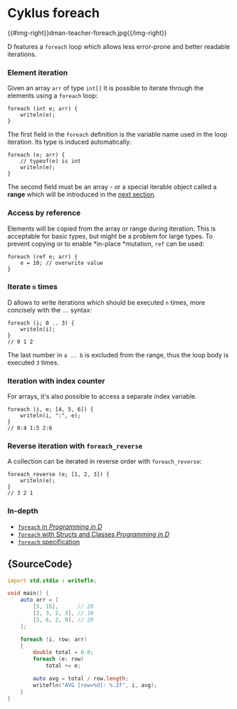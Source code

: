 # Cyklus foreach

{{#img-right}}dman-teacher-foreach.jpg{{/img-right}}

D features a `foreach` loop which allows
less error-prone and better readable iterations.

### Element iteration

Given an array `arr` of type `int[]` it is possible to
iterate through the elements using a `foreach` loop:

    foreach (int e; arr) {
        writeln(e);
    }

The first field in the `foreach` definition is the variable
name used in the loop iteration. Its type is induced automatically:

    foreach (e; arr) {
        // typeof(e) is int
        writeln(e);
    }

The second field must be an array - or a special iterable
object called a **range** which will be introduced in the [next section](basics/ranges).

### Access by reference

Elements will be copied from the array or range during iteration.
This is acceptable for basic types, but might be a problem for
large types. To prevent copying or to enable *in-place
*mutation, `ref` can be used:

    foreach (ref e; arr) {
        e = 10; // overwrite value
    }

### Iterate `n` times

D allows to write iterations which should be executed
`n` times, more concisely with the `..` syntax:

    foreach (i; 0 .. 3) {
        writeln(i);
    }
    // 0 1 2

The last number in `a .. b` is excluded from the range,
thus the loop body is executed `3` times.

### Iteration with index counter

For arrays, it's also possible to access a separate index variable.

    foreach (i, e; [4, 5, 6]) {
        writeln(i, ":", e);
    }
    // 0:4 1:5 2:6

### Reverse iteration with `foreach_reverse`

A collection can be iterated in reverse order with
`foreach_reverse`:

    foreach_reverse (e; [1, 2, 3]) {
        writeln(e);
    }
    // 3 2 1

### In-depth

- [`foreach` in _Programming in D_](http://ddili.org/ders/d.en/foreach.html)
- [`foreach` with Structs and Classes  _Programming in D_](http://ddili.org/ders/d.en/foreach_opapply.html)
- [`foreach` specification](https://dlang.org/spec/statement.html#ForeachStatement)

## {SourceCode}

```d
import std.stdio : writefln;

void main() {
    auto arr = [
        [5, 15],      // 20
        [2, 3, 2, 3], // 10
        [3, 6, 2, 9], // 20
    ];

    foreach (i, row; arr)
    {
        double total = 0.0;
        foreach (e; row)
            total += e;

        auto avg = total / row.length;
        writefln("AVG [row=%d]: %.2f", i, avg);
    }
}
```
